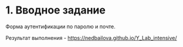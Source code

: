 # 1. Вводное задание
Форма аутентификации по паролю и почте.

Результат выполнения - https://nedbailova.github.io/Y_Lab_intensive/ 

